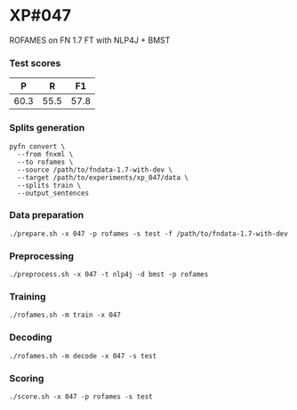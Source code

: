 # XP\#047

ROFAMES on FN 1.7 FT with NLP4J + BMST

### Test scores
| P| R | F1 |
| --- | --- | --- |
| 60.3 | 55.5 | 57.8 |

### Splits generation
```
pyfn convert \
  --from fnxml \
  --to rofames \
  --source /path/to/fndata-1.7-with-dev \
  --target /path/to/experiments/xp_047/data \
  --splits train \
  --output_sentences
```

### Data preparation
```
./prepare.sh -x 047 -p rofames -s test -f /path/to/fndata-1.7-with-dev
```

### Preprocessing
```
./preprocess.sh -x 047 -t nlp4j -d bmst -p rofames
```

### Training
```
./rofames.sh -m train -x 047
```

### Decoding
```
./rofames.sh -m decode -x 047 -s test
```

### Scoring
```
./score.sh -x 047 -p rofames -s test
```
